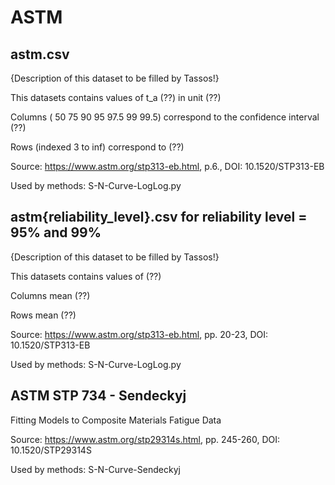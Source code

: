# ASTM

## astm.csv

{Description of this dataset to be filled by Tassos!}

This datasets contains values of t_a (??) in unit (??)

Columns ( 50 75 90 95 97.5 99 99.5) correspond to the confidence interval (??)

Rows (indexed 3 to inf) correspond to (??)

Source: https://www.astm.org/stp313-eb.html, p.6., DOI: 10.1520/STP313-EB

Used by methods: S-N-Curve-LogLog.py

## astm{reliability_level}.csv for reliability level = 95% and 99%

{Description of this dataset to be filled by Tassos!}

This datasets contains values of (??)

Columns mean (??)

Rows mean (??)

Source: https://www.astm.org/stp313-eb.html, pp. 20-23, DOI: 10.1520/STP313-EB

Used by methods: S-N-Curve-LogLog.py

## ASTM STP 734 - Sendeckyj

Fitting Models to Composite Materials Fatigue Data

Source: https://www.astm.org/stp29314s.html, pp. 245-260, DOI: 10.1520/STP29314S

Used by methods: S-N-Curve-Sendeckyj

